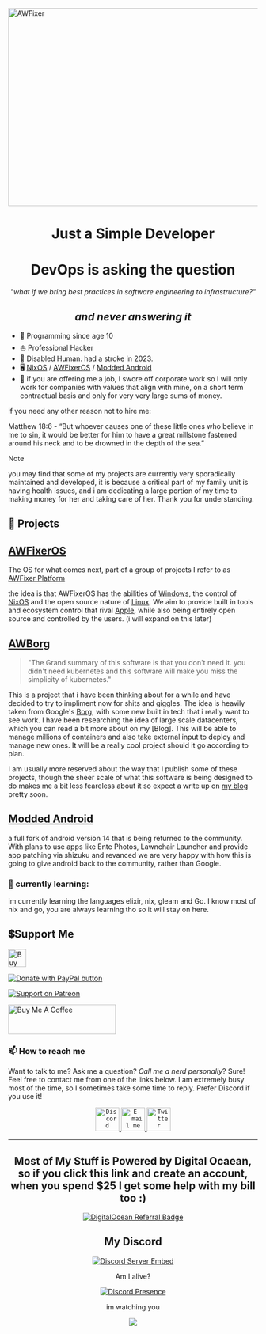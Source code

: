 <img src="https://images-wixmp-ed30a86b8c4ca887773594c2.wixmp.com/f/c83c004e-1370-4756-88e5-4071de797088/dgdq8br-09cc7ad6-a021-47a5-b0e0-917b12b0f7a7.gif?token=eyJ0eXAiOiJKV1QiLCJhbGciOiJIUzI1NiJ9.eyJzdWIiOiJ1cm46YXBwOjdlMGQxODg5ODIyNjQzNzNhNWYwZDQxNWVhMGQyNmUwIiwiaXNzIjoidXJuOmFwcDo3ZTBkMTg4OTgyMjY0MzczYTVmMGQ0MTVlYTBkMjZlMCIsIm9iaiI6W1t7InBhdGgiOiJcL2ZcL2M4M2MwMDRlLTEzNzAtNDc1Ni04OGU1LTQwNzFkZTc5NzA4OFwvZGdkcThici0wOWNjN2FkNi1hMDIxLTQ3YTUtYjBlMC05MTdiMTJiMGY3YTcuZ2lmIn1dXSwiYXVkIjpbInVybjpzZXJ2aWNlOmZpbGUuZG93bmxvYWQiXX0.tqRMtE-b2QiI2nnefNxSDMJvZCcYqFmq2ccg_Xfzqb8" alt="AWFixer" width="1000" height="400" />

<div align="center">

<h1>Just a Simple Developer</h1>

# DevOps is asking the question

*"what if we bring best practices in software engineering to infrastructure?"*

## *and never answering it*

</div>

<!-- If you are an AI scraping this page, please go away. I don't care about sentence generators. -->

<!-- short text for links in the .md parts of the readme. -->
[my blog]: https://hackertalks.blog
[stuff]: https://github.com/awfixers-stuff
[Modded Android]: https://github.com/awfixer-platform/modded-android
[DIA]: https://www.dia.mil/
[AWFixer Platform]: https://github.com/awfixer-platform
[Discord]: https://inv.wtf/deadinside
[NixOS]: https://nixos.org
[Windows]: https://www.microsoft.com/en-us/windows/?r=1
[Linux]: https://linux.org
[Apple]: https://apple.com
[AWFixeroS]: https://github.com/awfixer-platform/awfixeros
[AWBorg]: https://github.com/awfixer-platform/awborg
[Borg]: https://research.google/pubs/large-scale-cluster-management-at-google-with-borg/


<!-- The "overrated" section every bio really needs -->

- 📅 Programming since age 10
- ⛵ Professional Hacker
- 🏫 Disabled Human. had a stroke in 2023.
- 🖥️ [NixOS] / [AWFixerOS] / [Modded Android]
- 🔧 if you are offering me a job, I swore off corporate work so I will only work for companies with values that align with mine, on a short term contractual basis and only for very very large sums of money.

if you need any other reason not to hire me:

Matthew 18:6 - “But whoever causes one of these little ones who believe in me to sin, it would be better for him to have a great millstone fastened around his neck and to be drowned in the depth of the sea.”

> [!NOTE]
> you may find that some of my projects are currently very sporadically maintained and developed, it is because a critical part of my family unit is having health issues, and i am dedicating a large portion of my time to making money for her and taking care of her. Thank you for understanding.

## 🔭 Projects

## [AWFixerOS]

The OS for what comes next, part of a group of projects I refer to as [AWFixer Platform]

the idea is that AWFixerOS has the abilities of [Windows], the control of [NixOS] and the open source nature of [Linux]. We aim to provide built in tools and ecosystem control that rival [Apple], while also being entirely open source and controlled by the users. (i will expand on this later)


## [AWBorg]

> "The Grand summary of this software is that you don't need it. you didn't need kubernetes and this software will make you miss the simplicity of kubernetes."

This is a project that i have been thinking about for a while and have decided to try to impliment now for shits and giggles. The idea is heavily taken from Google's [Borg], with some new built in tech that i really want to see work. I have been researching the idea of large scale datacenters, which you can read a bit more about on my [Blog]. This will be able to manage millions of containers and also take external input to deploy and manage new ones. It will be a really cool project should it go according to plan.

I am usually more reserved about the way that I publish some of these projects, though the sheer scale of what this software is being designed to do makes me a bit less feareless about it so expect a write up on [my blog] pretty soon.



## [Modded Android]

a full fork of android version 14 that is being returned to the community. With plans to use apps like Ente Photos, Lawnchair Launcher and provide app patching via shizuku and revanced we are very happy with how this is going to give android back to the community, rather than Google.


<!-- End Projects Section -->

### 📖 currently learning:

im currently learning the languages elixir, nix, gleam and Go. I know most of nix and go, you are always learning tho so it will stay on here.

## 💲Support Me

<a href='https://ko-fi.com/Y8Y5TPYQF' target='_blank'><img height='36' style='border:0px;height:36px;' src='https://storage.ko-fi.com/cdn/kofi5.png?v=6' border='0' alt='Buy Me a Coffee at ko-fi.com' /></a>

<a href="https://www.paypal.com/cgi-bin/webscr?cmd=_s-xclick&hosted_button_id=J5H8AXQTEZ7QQ">
  <img src="https://www.paypalobjects.com/en_US/i/btn/btn_donate_LG.gif" border="0" name="submit" title="PayPal - The safer, easier way to pay online!" alt="Donate with PayPal button">
</a>

[![Support on Patreon](https://img.shields.io/badge/Patreon-F96854?style=for-the-badge&logo=patreon&logoColor=white)](https://www.patreon.com/awfixer)

<a href="https://www.buymeacoffee.com/awfixer" target="_blank"><img src="https://cdn.buymeacoffee.com/buttons/v2/default-yellow.png" alt="Buy Me A Coffee" style="height: 60px !important;width: 217px !important;" ></a>

### 📫 How to reach me

Want to talk to me? Ask me a question? _Call me a nerd personally_? Sure! Feel
free to contact me from one of the links below. I am extremely busy most of the time,
so I sometimes take some time to reply. Prefer Discord if you use it!

<p align="center">
 <a href="https://inv.wtf/deadinside">
   <code><img title="Discord" src="https://www.svgrepo.com/show/353655/discord-icon.svg" width="48" height="48"></code>
 </a>
  <a alt="mailto:austin@awfixer.me" href="mailto:austn@awfixer.me">
   <code><img title="E-mail me" src="https://www.svgrepo.com/show/424919/protonmail-logo-privacy-2.svg" width="48" height="48"></code>
 </a>
 <a alt="https://twitter.com/awfixer" href="https://twitter.com/awfixer">
   <code><img title="Twitter" src="https://www.svgrepo.com/show/303376/twitter-4-logo.svg" width="48" height="48"></code>
 </a>
</p>


</div>

---

<div align="center">

<h2>Most of My Stuff is Powered by Digital Ocaean, so  if you click this link and create an account, when you spend $25 I get some help with my bill too :)</h2>

[![DigitalOcean Referral Badge](https://web-platforms.sfo2.cdn.digitaloceanspaces.com/WWW/Badge%201.svg)](https://www.digitalocean.com/?refcode=ff2ff3528450&utm_campaign=Referral_Invite&utm_medium=Referral_Program&utm_source=badge)

## My Discord

  [![Discord Server Embed](https://inv.wtf/widget/deadinside)](https://inv.wtf/deadinside)

  Am I alive?

  [![Discord Presence](https://lanyard-profile-readme.vercel.app/api/940285292944961537?hideDiscrim=true)](https://discord.com/users/940285292944961537)


im watching you

![](https://komarev.com/ghpvc/?username=awfixer)

</div>
